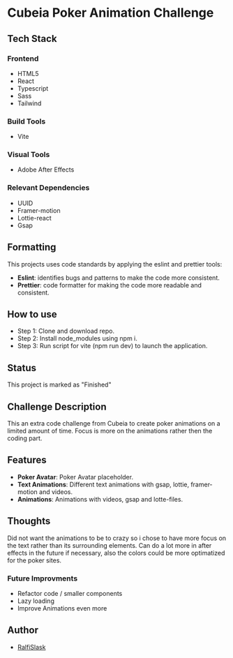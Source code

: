 # Cubeia Poker Animation Challenge

## Tech Stack

### Frontend

- HTML5
- React
- Typescript
- Sass
- Tailwind

### Build Tools

- Vite

### Visual Tools

- Adobe After Effects

### Relevant Dependencies

- UUID
- Framer-motion
- Lottie-react
- Gsap

## Formatting

This projects uses code standards by applying the eslint and prettier tools:

- **Eslint**: identifies bugs and patterns to make the code more consistent.
- **Prettier**: code formatter for making the code more readable and consistent.

## How to use

- Step 1: Clone and download repo.
- Step 2: Install node_modules using npm i.
- Step 3: Run script for vite (npm run dev) to launch the application.

## Status

This project is marked as "Finished"

## Challenge Description

This an extra code challenge from Cubeia to create poker animations on a limited amount of time. Focus is more on the animations rather then the coding part. 

## Features

- **Poker Avatar**: Poker Avatar placeholder. 
- **Text Animations**: Different text animations with gsap, lottie, framer-motion and videos.
- **Animations**: Animations with videos, gsap and lotte-files.

## Thoughts

Did not want the animations to be to crazy so i chose to have more focus on the text rather than its surrounding elements. Can do a lot more in after effects in the future if necessary, also the colors could be more optimatized for the poker sites.

### Future Improvments 

- Refactor code / smaller components
- Lazy loading
- Improve Animations even more

## Author

- [RalfiSlask](https://github.com/RalfiSlask)
